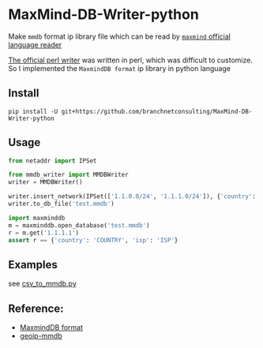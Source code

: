 # MaxMind-DB-Writer-python

Make `mmdb` format ip library file which can be read by [`maxmind` official language reader](https://dev.maxmind.com/geoip/geoip2/downloadable/)

[The official perl writer](https://github.com/maxmind/MaxMind-DB-Writer-perl) was written in perl, which was difficult to customize. So I implemented the `MaxmindDB format` ip library in python language
## Install
```shell script
pip install -U git+https://github.com/branchnetconsulting/MaxMind-DB-Writer-python
```

## Usage
```python
from netaddr import IPSet

from mmdb_writer import MMDBWriter
writer = MMDBWriter()

writer.insert_network(IPSet(['1.1.0.0/24', '1.1.1.0/24']), {'country': 'COUNTRY', 'isp': 'ISP'})
writer.to_db_file('test.mmdb')

import maxminddb
m = maxminddb.open_database('test.mmdb')
r = m.get('1.1.1.1')
assert r == {'country': 'COUNTRY', 'isp': 'ISP'}
```

## Examples
see [csv_to_mmdb.py](./examples/csv_to_mmdb.py)


## Reference: 
- [MaxmindDB format](http://maxmind.github.io/MaxMind-DB/)
- [geoip-mmdb](https://github.com/i-rinat/geoip-mmdb)
